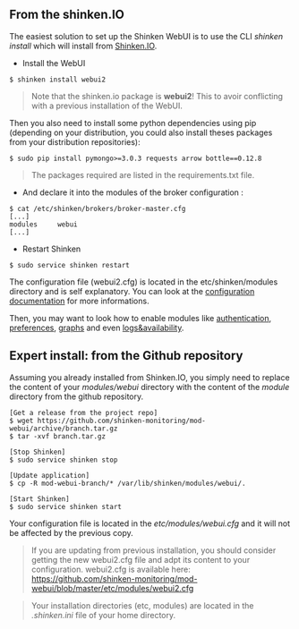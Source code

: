 ## From the shinken.IO

The easiest solution to set up the Shinken WebUI is to use the CLI *shinken install* which will install from [Shinken.IO](http://shinken.io/).

* Install the WebUI
```
$ shinken install webui2
```

> Note that the shinken.io package is **webui2**! This to avoir conflicting with a previous installation of the WebUI.

Then you also need to install some python dependencies using pip (depending on your distribution, you could also install theses packages from your distribution repositories):

```
$ sudo pip install pymongo>=3.0.3 requests arrow bottle==0.12.8
```

> The packages required are listed in the requirements.txt file.

* And declare it into the modules of the broker configuration :
```
$ cat /etc/shinken/brokers/broker-master.cfg
[...]
modules     webui
[...]
```

* Restart Shinken
```
$ sudo service shinken restart
```

The configuration file (webui2.cfg) is located in the etc/shinken/modules directory and is self explanatory. You can look at the [configuration documentation](configuring) for more informations.

Then, you may want to look how to enable modules like [authentication](ins-authenticating), [preferences](ins-storing), [graphs](ins-graphing) and even [logs&availability](ins-logs).

## Expert install: from the Github repository

Assuming you already installed from Shinken.IO, you simply need to replace the content of your *modules/webui* directory with the content of the *module* directory from the github repository.
```
[Get a release from the project repo]
$ wget https://github.com/shinken-monitoring/mod-webui/archive/branch.tar.gz
$ tar -xvf branch.tar.gz

[Stop Shinken]
$ sudo service shinken stop

[Update application]
$ cp -R mod-webui-branch/* /var/lib/shinken/modules/webui/.

[Start Shinken]
$ sudo service shinken start
```

Your configuration file is located in the *etc/modules/webui.cfg* and it will not be affected by the previous copy.

> If you are updating from previous installation, you should consider getting the new webui2.cfg file and adpt its content to your configuration. webui2.cfg is available here: https://github.com/shinken-monitoring/mod-webui/blob/master/etc/modules/webui2.cfg

> Your installation directories (etc, modules) are located in the *.shinken.ini* file of your home directory.